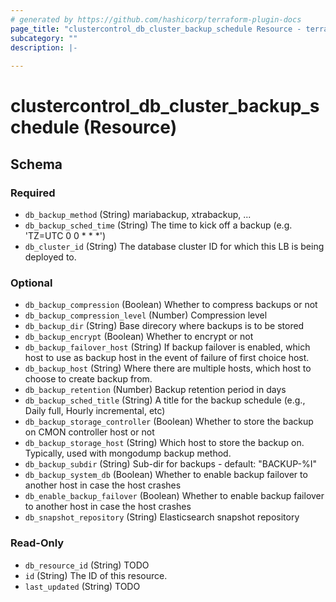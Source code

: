 ```yaml
---
# generated by https://github.com/hashicorp/terraform-plugin-docs
page_title: "clustercontrol_db_cluster_backup_schedule Resource - terraform-provider-clustercontrol"
subcategory: ""
description: |-
  
---
```


# clustercontrol_db_cluster_backup_schedule (Resource)





<!-- schema generated by tfplugindocs -->
## Schema

### Required

- `db_backup_method` (String) mariabackup, xtrabackup, ...
- `db_backup_sched_time` (String) The time to kick off a backup (e.g. 'TZ=UTC 0 0 * * *')
- `db_cluster_id` (String) The database cluster ID for which this LB is being deployed to.

### Optional

- `db_backup_compression` (Boolean) Whether to compress backups or not
- `db_backup_compression_level` (Number) Compression level
- `db_backup_dir` (String) Base direcory where backups is to be stored
- `db_backup_encrypt` (Boolean) Whether to encrypt or not
- `db_backup_failover_host` (String) If backup failover is enabled, which host to use as backup host in the event of failure of first choice host.
- `db_backup_host` (String) Where there are multiple hosts, which host to choose to create backup from.
- `db_backup_retention` (Number) Backup retention period in days
- `db_backup_sched_title` (String) A title for the backup schedule (e.g., Daily full, Hourly incremental, etc)
- `db_backup_storage_controller` (Boolean) Whether to store the backup on CMON controller host or not
- `db_backup_storage_host` (String) Which host to store the backup on. Typically, used with mongodump backup method.
- `db_backup_subdir` (String) Sub-dir for backups - default: "BACKUP-%I"
- `db_backup_system_db` (Boolean) Whether to enable backup failover to another host in case the host crashes
- `db_enable_backup_failover` (Boolean) Whether to enable backup failover to another host in case the host crashes
- `db_snapshot_repository` (String) Elasticsearch snapshot repository

### Read-Only

- `db_resource_id` (String) TODO
- `id` (String) The ID of this resource.
- `last_updated` (String) TODO
